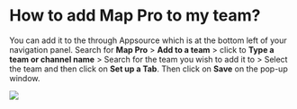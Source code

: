 # How to add Map Pro to my team?

<p class="no-margin">You can add it to the through Appsource which is at the bottom left of your navigation panel. Search for <b>Map Pro</b> &gt; <b>Add to a team</b> &gt; click to <b>Type a team or channel name</b> &gt; Search for the team you wish to add it to &gt; Select the team and then click on <b>Set up a Tab</b>. Then click on <b>Save</b> on the pop-up window.</p>
<p class="no-margin"></p>
<div class="intercom-container"><img src="/assets/img/teams-pro/image_116.png"></div>

<Intercom />
<Hubspot />
<Clarity />
<GoogleAnalytics />

